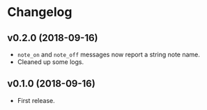 # Changelog

## v0.2.0 (2018-09-16)

* `note_on` and `note_off` messages now report a string note name.
* Cleaned up some logs.

## v0.1.0 (2018-09-16)

* First release.
